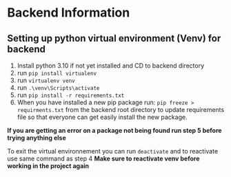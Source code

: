 # Backend Information

## Setting up python virtual environment (Venv) for backend
1. Install python 3.10 if not yet installed and CD to backend directory
2. run `pip install virtualenv`
3. run `virtualenv venv`
4. run `.\venv\Scripts\activate`
5. run `pip install -r requirements.txt`
6. When you have installed a new pip package run: `pip freeze > requirments.txt` from the backend root directory to update requirements file so that everyone can get easily install the new package.

**If you are getting an error on a package not being found run step 5 before trying anything else**

To exit the virtual environnement you can run `deactivate` and to reactivate use same command as step 4
**Make sure to reactivate venv before working in the project again**
